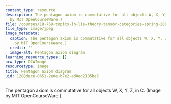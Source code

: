 ```yaml
---
content_type: resource
description: The pentagon axiom is commutative for all objects W, X, Y, Z, in C. (Image
  by MIT OpenCourseWare.)
file: /courses/18-769-topics-in-lie-theory-tensor-categories-spring-2009/1280dace06512e0eb7e2ad0ed2185be3_18-769s09-th.jpg
file_type: image/jpeg
image_metadata:
  caption: The pentagon axiom is commutative for all objects W, X, Y, Z, in C. (Image
    by MIT OpenCourseWare.)
  credit: ''
  image-alt: Pentagon axiom diagram
learning_resource_types: []
ocw_type: OCWImage
resourcetype: Image
title: Pentagon axiom diagram
uid: 1280dace-0651-2e0e-b7e2-ad0ed2185be3
---
```

The pentagon axiom is commutative for all objects W, X, Y, Z, in C. (Image by MIT OpenCourseWare.)

